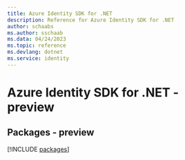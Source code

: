 ```yaml
---
title: Azure Identity SDK for .NET
description: Reference for Azure Identity SDK for .NET
author: schaabs
ms.author: sschaab
ms.data: 04/24/2023
ms.topic: reference
ms.devlang: dotnet
ms.service: identity
---
```

# Azure Identity SDK for .NET - preview
## Packages - preview
[!INCLUDE [packages](identity-index.md)]